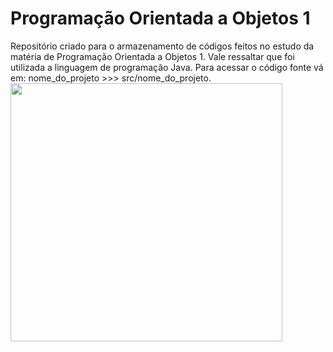<h1>Programação Orientada a Objetos 1</h1>
Repositório criado para o armazenamento de códigos feitos no estudo da matéria de Programação Orientada a Objetos 1.
Vale ressaltar que foi utilizada a linguagem de programação Java.
Para acessar o código fonte vá em: nome_do_projeto >>> src/nome_do_projeto.

<img src="https://giphy.com/gifs/LPZMkVxnXERA5h8BVJ/html5" width="435" height="413"/>
